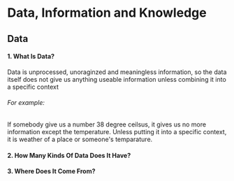 # Data, Information and Knowledge
## Data
#### 1. What Is Data?
Data is unprocessed, unoraginzed and meaningless information, so the data itself does not give us anything useable information unless combining it into a specific context

###### For example: 
If somebody give us a number 38 degree ceilsus, it gives us no more information except the temperature. Unless putting it into a specific context, it is weather of a place or someone's temparature.
#### 2. How Many Kinds Of Data Does It Have?

#### 3. Where Does It Come From?
